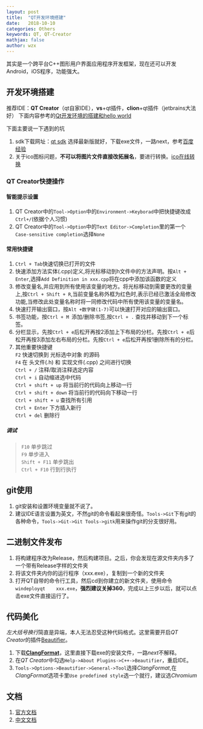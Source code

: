 ```yaml
---
layout: post
title:  "QT开发环境搭建"
date:   2018-10-10
categories: Others
keywords: QT, QT-Creator
mathjax: false
author: wzx
---
```


其实是一个跨平台C++图形用户界面应用程序开发框架，现在还可以开发Android，iOS程序，功能强大。




## 开发环境搭建
推荐IDE：**QT Creator**（qt自家IDE），**vs**+qt插件，**clion**+qt插件（jetbrains大法好）
下面内容参考的[Qt开发环境的搭建和hello world](http://www.qter.org/portal.php?mod=view&aid=25)

下面主要说一下遇到的坑

1. sdk下载网址：[qt sdk](https://download.qt.io/official_releases/qt/)
选择最新版就好，下载exe文件，一路next，参考[百度经验](https://jingyan.baidu.com/article/656db918d9292ae380249c4f.html)
2. 关于ico图标问题，**不可以将图片文件直接改拓展名**，要进行转换。[ico在线转换](http://www.bitbug.net/)

### QT Creator快捷操作

#### 智能提示设置
1. QT Creator中的`Tool->Option`中的`Environment->Keyborad`中把快捷键改成`Ctrl+/`(依据个人习惯)
2. QT Creator中的`Tool->Option`中的`Text Editor->Completion`里的第一个`Case-sensitive completion`选择`None`

#### 常用快捷键
1. `Ctrl + Tab`快速切换已打开的文件
2. 快速添加方法实体(.cpp)定义,将光标移动到h文件中的方法声明。按`Alt + Enter`,选择`Add Definition in xxx.cpp`将在cpp中添加该函数的定义
3. 修改变量名,并应用到所有使用该变量的地方。将光标移动到需要更改的变量上,按`Ctrl + Shift + R`,当前变量名称外框为红色时,表示已经已激活全局修改功能,当修改此处变量名称时将一同修改代码中所有使用该变量的变量名。
4. 快速打开输出窗口，按`Alt +数字键(1-7)`可以快速打开对应的输出窗口。
5. 书签功能，按`Ctrl + M `添加/删除书签,按`Ctrl + .` 查找并移动到下一个标签。
6. 分栏显示，先按`Ctrl + e`后松开再按2添加上下布局的分栏。先按`Ctrl + e`后松开再按3添加左右布局的分栏。先按`Ctrl + e`后松开再按1删除所有的分栏。
7. 其他重要快捷键  
`F2` 快速切换到 光标选中对象 的源码  
`F4` 在 头文件(.h) 和 实现文件(.cpp) 之间进行切换  
`Ctrl + /` 注释/取消注释选定内容   
`Ctrl + i` 自动缩进选中代码  
`Ctrl + shift + up` 将当前行的代码向上移动一行    
`Ctrl + shift + down` 将当前行的代码向下移动一行    
`Ctrl + shift + u` 查找所有引用  
`Ctrl + Enter` 下方插入新行  
`Ctrl + del` 删除行  
##### 调试
> `F10` 单步跳过  
`F9` 单步进入  
`Shift + F11` 单步跳出  
`Ctrl + F10` 行到行执行

## git使用
1. git安装和设置环境变量就不说了。
2. 建议IDE语言设置为英文，不然git的命令看起来很奇怪。`Tools->Git`下有git的各种命令，`Tools->Git->Git Tools->gitk`用来操作git的分支很好用。

## 二进制文件发布
1. 将构建程序改为Release，然后构建项目。之后，你会发现在源文件夹内多了一个带有Release字样的文件夹
2. 将该文件夹内你的运行程序（xxx.exe），复制到一个新的文件夹
3. 打开QT自带的命令行工具，然后cd到你建立的新文件夹，使用命令`windeployqt    xxx.exe`，**强烈建议关掉360**，完成以上三步以后，就可以点击exe文件直接运行了。

## 代码美化
*左大括号换行*简直是异端，本人无法忍受这种代码格式。这里需要开启*QT Creator*的插件[Beautifier](http://doc.qt.io/qtcreator/creator-beautifier.html)。
1. 下载[**ClangFormat**](http://releases.llvm.org/download.html)，这里直接下载exe的安装文件，一路*next*不解释。
2. 在*QT Creator*中勾选`Help->About Plugins->C++->Beautifier`，重启IDE。
3. `Tools->Options->Beautifier->General->Tool`选择*ClangFormat*,在*ClangFormat*选项卡里`Use predefined style`选一个就行，建议选*Chromium*

## 文档
1. [官方文档](http://doc.qt.io/qt-5/classes.html)
2. [中文文档](http://www.kuqin.com/qtdocument/classes.html)
